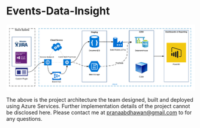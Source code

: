 # Events-Data-Insight

![alt tag](https://raw.githubusercontent.com/pranaabdhawan/Events-Data-Insight/master/Picture1.png)

The above is the project architecture the team designed, built and deployed using Azure Services. Further implementation details of the project cannot be disclosed here. Please contact me at pranaabdhawan@gmail.com to for any questions.
